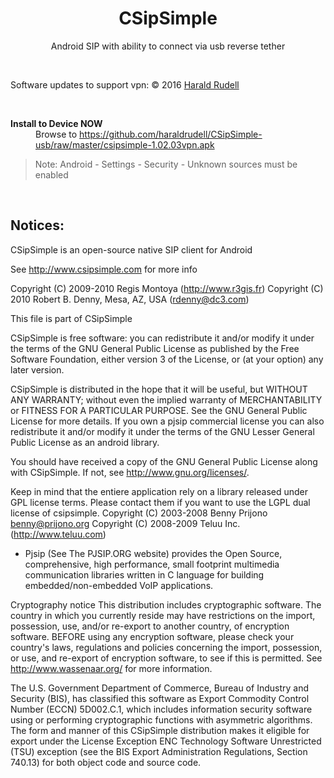 <h1 align=center>CSipSimple</h1>
<p align=center>Android SIP with ability to connect via usb reverse tether</p>
<p>&nbsp;</p>

<p>Software updates to support vpn: © 2016 <a href=http://haraldrudell.com >Harald Rudell</a></p>
<p>&nbsp;</p>

><dl>
  <dt><strong>Install to Device NOW</strong></dt>
  <dd>Browse to <a href=https://github.com/haraldrudell/CSipSimple-usb/raw/master/csipsimple-1.02.03vpn.apk>https://github.com/haraldrudell/CSipSimple-usb/raw/master/csipsimple-1.02.03vpn.apk</a></dd>
</dl>

>  Note: Android - Settings - Security - Unknown sources must be enabled

<p>&nbsp;</p>

<h2>Notices:</h2>

CSipSimple is an open-source native SIP client for Android

See http://www.csipsimple.com for more info

Copyright (C) 2009-2010 Regis Montoya (http://www.r3gis.fr)
Copyright (C) 2010 Robert B. Denny, Mesa, AZ, USA (rdenny@dc3.com)

This file is part of CSipSimple


CSipSimple is free software: you can redistribute it and/or modify
it under the terms of the GNU General Public License as published by
the Free Software Foundation, either version 3 of the License, or
(at your option) any later version.

CSipSimple is distributed in the hope that it will be useful,
but WITHOUT ANY WARRANTY; without even the implied warranty of
MERCHANTABILITY or FITNESS FOR A PARTICULAR PURPOSE.  See the
GNU General Public License for more details.
If you own a pjsip commercial license you can also redistribute it
and/or modify it under the terms of the GNU Lesser General Public License
as an android library.

You should have received a copy of the GNU General Public License
along with CSipSimple.  If not, see <http://www.gnu.org/licenses/>.


Keep in mind that the entiere application rely on a library
released under GPL license terms. Please contact them
if you want to use the LGPL dual license of csipsimple.
Copyright (C) 2003-2008 Benny Prijono <benny@prijono.org>
Copyright (C) 2008-2009 Teluu Inc. (http://www.teluu.com)
- Pjsip (See The PJSIP.ORG website)
provides the Open Source, comprehensive, high performance, small
footprint multimedia communication libraries written in C language
for building embedded/non-embedded VoIP applications.

Cryptography notice
This distribution includes cryptographic software. The country
in which you currently reside may have restrictions on the import,
possession, use, and/or re-export to another country, of
encryption software. BEFORE using any encryption software, please
check your country's laws, regulations and policies concerning
the import, possession, or use, and re-export of encryption
software, to see if this is permitted.
See <http://www.wassenaar.org/> for more information.

The U.S. Government Department of Commerce, Bureau of Industry and Security
(BIS), has classified this software as Export Commodity Control Number
(ECCN) 5D002.C.1, which includes information security software using or
performing cryptographic functions with asymmetric algorithms.
The form and manner of this CSipSimple distribution makes it eligible for
export under the License Exception ENC Technology Software Unrestricted (TSU)
exception (see the BIS Export Administration Regulations, Section 740.13)
for both object code and source code.